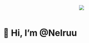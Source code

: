 <header>
 <img src="https://cdnb.artstation.com/p/assets/images/images/035/976/707/large/aneta-schubertova-isaac-0.jpg?1616421066"/> 
</header>
<div>
  <h1>👋 Hi, I’m @Nelruu</h1>
</div>

<!---
Nelruu/Nelruu is a ✨ special ✨ repository because its `README.md` (this file) appears on your GitHub profile.
You can click the Preview link to take a look at your changes.
--->
